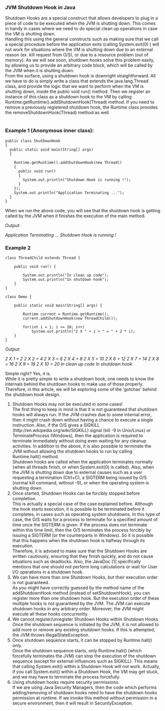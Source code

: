 ### JVM Shutdown Hook in Java

Shutdown Hooks are a special construct that allows developers to plug in a piece of code to be executed when the JVM is shutting down. This comes in handy in cases where we need to do special clean up operations in case the VM is shutting down.<br>
Handling this using the general constructs such as making sure that we call a special procedure before the application exits (calling System.exit(0) ) will not work for situations where the VM is shutting down due to an external reason (ex. kill request from O/S), or due to a resource problem (out of memory). As we will see soon, shutdown hooks solve this problem easily, by allowing us to provide an arbitrary code block, which will be called by the JVM when it is shutting down.<br>
From the surface, using a shutdown hook is downright straightforward. All we have to do is simply write a class that extends the java.lang.Thread class, and provide the logic that we want to perform when the VM is shutting down, inside the public void run() method. Then we register an instance of this class as a shutdown hook to the VM by calling Runtime.getRuntime().addShutdownHook(Thread) method. If you need to remove a previously registered shutdown hook, the Runtime class provides the removeShutdownHook(Thread) method as well.
<br><br>

<h3>Example 1 (Anonymous inner class): </h3>

```
public class ShutDownHook
{
  public static void main(String[] args)
  {

    Runtime.getRuntime().addShutdownHook(new Thread()
    {
      public void run()
      {
        System.out.println("Shutdown Hook is running !");
      }
    });
    System.out.println("Application Terminating ...");
  }
}
```

When we run the above code, you will see that the shutdown hook is getting called by the JVM when it finishes the execution of the main method.

<em> Output:

Application Terminating ...
Shutdown Hook is running !
</em>

<h3>Example 2</h3>

```
class ThreadChild extends Thread {

    public void run() {

        System.out.println("In clean up code");
        System.out.println("In shutdown hook");
    }
}

class Demo {

    public static void main(String[] args) {

        Runtime current = Runtime.getRuntime();
        current.addShutdownHook(new ThreadChild());

        for(int i = 1; i <= 10; i++)
            System.out.println("2 X " + i + " = " + 2 * i);
    }
}
```

<em>
Output: 
 
2 X 1 = 2
2 X 2 = 4
2 X 3 = 6
2 X 4 = 8
2 X 5 = 10
2 X 6 = 12
2 X 7 = 14
2 X 8 = 16
2 X 9 = 18
2 X 10 = 20
In clean up code
In shutdown hook
</em>

Simple right? Yes, it is.<br>
While it is pretty simple to write a shutdown hook, one needs to know the internals behind the shutdown hooks to make use of those properly. Therefore, in this article, we will be exploring some of the ‘gotchas’ behind the shutdown hook design.<br>

<ol>
<li>Shutdown Hooks may not be executed in some cases! </li>
The first thing to keep in mind is that it is not guaranteed that shutdown hooks will always run. If the JVM crashes due to some internal error, then it might crash down without having a chance to execute a single instruction. Also, if the O/S gives a SIGKILL (http://en.wikipedia.org/wiki/SIGKILL) signal (kill -9 in Unix/Linux) or TerminateProcess (Windows), then the application is required to terminate immediately without doing even waiting for any cleanup activities. In addition to the above, it is also possible to terminate the JVM without allowing the shutdown hooks to run by calling Runtime.halt() method.<br>
Shutdown hooks are called when the application terminates normally (when all threads finish, or when System.exit(0) is called). Also, when the JVM is shutting down due to external causes such as a user requesting a termination (Ctrl+C), a SIGTERM being issued by O/S (normal kill command, without -9), or when the operating system is shutting down.<br>
<li>Once started, Shutdown Hooks can be forcibly stopped before completion. </li>
This is actually a special case of the case explained before. Although the hook starts execution, it is possible to be terminated before it completes, in cases such as operating system shutdowns. In this type of case, the O/S waits for a process to terminate for a specified amount of time once the SIGTERM is given. If the process does not terminate within this time limit, then the O/S terminates the process forcibly by issuing a SIGTERM (or the counterparts in Windows). So it is possible that this happens when the shutdown hook is halfway through its execution.<br>
Therefore, it is advised to make sure that the Shutdown Hooks are written cautiously, ensuring that they finish quickly, and do not cause situations such as deadlocks. Also, the JavaDoc [1] specifically mentions that one should not perform long calculations or wait for User I/O operations in a shutdown hook.<br>
<li>We can have more than one Shutdown Hooks, but their execution order is not guaranteed.</li>
As you might have correctly guessed by the method name of the addShutdownHook method (instead of setShutdownHook), you can register more than one shutdown hook. But the execution order of these multiple hooks is not guaranteed by the JVM. The JVM can execute shutdown hooks in any arbitrary order. Moreover, the JVM might execute all these hooks concurrently.<br>
<li>We cannot register/unregister Shutdown Hooks within Shutdown Hooks</li>
Once the shutdown sequence is initiated by the JVM, it is not allowed to add more or remove any existing shutdown hooks. If this is attempted, the JVM throws IllegalStateException.<br>
<li>Once shutdown sequence starts, it can be stopped by Runtime.halt() only. </li>
Once the shutdown sequence starts, only Runtime.halt() (which forcefully terminates the JVM) can stop the execution of the shutdown sequence (except for external influences such as SIGKILL). This means that calling System.exit() within a Shutdown Hook will not work. Actually, if you call System.exit() within a Shutdown Hook, the VM may get stuck, and we may have to terminate the process forcefully.<br>
<li>Using shutdown hooks require security permissions. </li>
If we are using Java Security Managers, then the code which performs adding/removing of shutdown hooks need to have the shutdown hooks permission at runtime. If we invoke this method without permission in a secure environment, then it will result in SecurityException.
